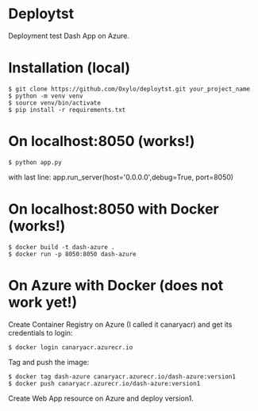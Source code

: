 # Deploytst
Deployment test Dash App on Azure.


Installation (local)
====================

    $ git clone https://github.com/Oxylo/deploytst.git your_project_name
    $ python -m venv venv
    $ source venv/bin/activate
    $ pip install -r requirements.txt


On localhost:8050 (works!)
==========================

    $ python app.py

with last line: app.run_server(host='0.0.0.0',debug=True, port=8050)


On localhost:8050 with Docker (works!)
======================================

    $ docker build -t dash-azure .
    $ docker run -p 8050:8050 dash-azure


On Azure with Docker (does not work yet!)
=========================================

Create Container Registry on Azure (I called it canaryacr) and get its credentials to login:

    $ docker login canaryacr.azurecr.io

Tag and push the image:

    $ docker tag dash-azure canaryacr.azurecr.io/dash-azure:version1
    $ docker push canaryacr.azurecr.io/dash-azure:version1

Create Web App resource on Azure and deploy version1.




